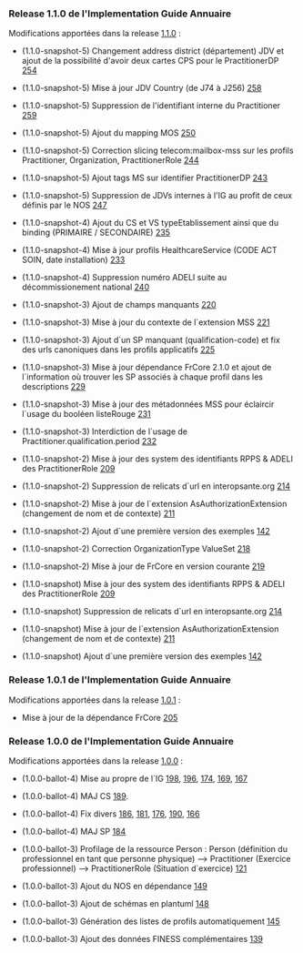 ### Release 1.1.0 de l'Implementation Guide Annuaire

Modifications apportées dans la release [1.1.0](https://github.com/ansforge/IG-fhir-annuaire/pulls?q=is%3Apr+is%3Aclosed+milestone%3A1.1.0) :

* (1.1.0-snapshot-5) Changement address district (département) JDV et ajout de la possibilité d'avoir deux cartes CPS pour le PractitionerDP [254](https://github.com/ansforge/IG-fhir-annuaire/pull/254)
* (1.1.0-snapshot-5) Mise à jour JDV Country (de J74 à J256) [258](https://github.com/ansforge/IG-fhir-annuaire/pull/258)
* (1.1.0-snapshot-5) Suppression de l'identifiant interne du Practitioner [259](https://github.com/ansforge/IG-fhir-annuaire/pull/259)
* (1.1.0-snapshot-5) Ajout du mapping MOS [250](https://github.com/ansforge/IG-fhir-annuaire/pull/250)
* (1.1.0-snapshot-5) Correction slicing telecom:mailbox-mss sur les profils Practitioner, Organization, PractitionerRole [244](https://github.com/ansforge/IG-fhir-annuaire/pull/244)
* (1.1.0-snapshot-5) Ajout tags MS sur identifier PractitionerDP [243](https://github.com/ansforge/IG-fhir-annuaire/pull/243)
* (1.1.0-snapshot-5) Suppression de JDVs internes à l'IG au profit de ceux définis par le NOS [247](https://github.com/ansforge/IG-fhir-annuaire/pull/247)

* (1.1.0-snapshot-4) Ajout du CS et VS typeEtablissement ainsi que du binding (PRIMAIRE / SECONDAIRE) [235](https://github.com/ansforge/IG-fhir-annuaire/pull/235)
* (1.1.0-snapshot-4) Mise à jour profils HealthcareService (CODE ACT SOIN, date installation) [233](https://github.com/ansforge/IG-fhir-annuaire/pull/233)
* (1.1.0-snapshot-4) Suppression numéro ADELI suite au décommissionement national [240](https://github.com/ansforge/IG-fhir-annuaire/pull/240)

* (1.1.0-snapshot-3) Ajout de champs manquants [220](https://github.com/ansforge/IG-fhir-annuaire/pull/220)
* (1.1.0-snapshot-3) Mise à jour du contexte de l`extension MSS [221](https://github.com/ansforge/IG-fhir-annuaire/pull/221)
* (1.1.0-snapshot-3) Ajout d`un SP manquant (qualification-code) et fix des urls canoniques dans les profils applicatifs [225](https://github.com/ansforge/IG-fhir-annuaire/pull/225)
* (1.1.0-snapshot-3) Mise à jour dépendance FrCore 2.1.0 et ajout de l`information où trouver les SP associés à chaque profil dans les descriptions [229](https://github.com/ansforge/IG-fhir-annuaire/pull/229)
* (1.1.0-snapshot-3) Mise à jour des métadonnées MSS pour éclaircir l`usage du booléen listeRouge [231](https://github.com/ansforge/IG-fhir-annuaire/pull/231)
* (1.1.0-snapshot-3) Interdiction de l`usage de Practitioner.qualification.period [232](https://github.com/ansforge/IG-fhir-annuaire/pull/232)

* (1.1.0-snapshot-2) Mise à jour des system des identifiants RPPS & ADELI des PractitionerRole [209](https://github.com/ansforge/IG-fhir-annuaire/pull/209)
* (1.1.0-snapshot-2) Suppression de relicats d`url en interopsante.org [214](https://github.com/ansforge/IG-fhir-annuaire/pull/214)
* (1.1.0-snapshot-2) Mise à jour de l`extension AsAuthorizationExtension (changement de nom et de contexte) [211](https://github.com/ansforge/IG-fhir-annuaire/pull/211)
* (1.1.0-snapshot-2) Ajout d`une première version des exemples [142](https://github.com/ansforge/IG-fhir-annuaire/pull/142)
* (1.1.0-snapshot-2) Correction OrganizationType ValueSet [218](https://github.com/ansforge/IG-fhir-annuaire/pull/218)
* (1.1.0-snapshot-2) Mise à jour de FrCore en version courante [219](https://github.com/ansforge/IG-fhir-annuaire/pull/219)

* (1.1.0-snapshot) Mise à jour des system des identifiants RPPS & ADELI des PractitionerRole [209](https://github.com/ansforge/IG-fhir-annuaire/pull/209)
* (1.1.0-snapshot) Suppression de relicats d`url en interopsante.org [214](https://github.com/ansforge/IG-fhir-annuaire/pull/214)
* (1.1.0-snapshot) Mise à jour de l`extension AsAuthorizationExtension (changement de nom et de contexte) [211](https://github.com/ansforge/IG-fhir-annuaire/pull/211)
* (1.1.0-snapshot) Ajout d`une première version des exemples [142](https://github.com/ansforge/IG-fhir-annuaire/pull/142)

### Release 1.0.1 de l'Implementation Guide Annuaire

Modifications apportées dans la release [1.0.1](https://github.com/ansforge/IG-fhir-annuaire/milestone/6?closed=1) :

* Mise à jour de la dépendance FrCore [205](https://github.com/ansforge/IG-fhir-annuaire/pull/205)

### Release 1.0.0 de l'Implementation Guide Annuaire

Modifications apportées dans la release [1.0.0](https://github.com/ansforge/IG-fhir-annuaire/milestone/7?closed=1) :

* (1.0.0-ballot-4) Mise au propre de l`IG [198](https://github.com/ansforge/IG-fhir-annuaire/pull/198), [196](https://github.com/ansforge/IG-fhir-annuaire/pull/196), [174](https://github.com/ansforge/IG-fhir-annuaire/pull/174), [169](https://github.com/ansforge/IG-fhir-annuaire/pull/169), [167](https://github.com/ansforge/IG-fhir-annuaire/pull/167)
* (1.0.0-ballot-4) MAJ CS [189](https://github.com/ansforge/IG-fhir-annuaire/pull/189).
* (1.0.0-ballot-4) Fix divers [186](https://github.com/ansforge/IG-fhir-annuaire/pull/186), [181](https://github.com/ansforge/IG-fhir-annuaire/pull/181), [176](https://github.com/ansforge/IG-fhir-annuaire/pull/176), [190](https://github.com/ansforge/IG-fhir-annuaire/pull/190), [166](https://github.com/ansforge/IG-fhir-annuaire/pull/166)
* (1.0.0-ballot-4) MAJ SP [184](https://github.com/ansforge/IG-fhir-annuaire/pull/184)

* (1.0.0-ballot-3) Profilage de la ressource Person : Person (définition du professionnel en tant que personne physique) --> Practitioner (Exercice professionnel) --> PractitionerRole (Situation d`exercice) [121](https://github.com/ansforge/IG-fhir-annuaire/pull/121)
* (1.0.0-ballot-3) Ajout du NOS en dépendance [149](https://github.com/ansforge/IG-fhir-annuaire/pull/149)
* (1.0.0-ballot-3) Ajout de schémas en plantuml [148](https://github.com/ansforge/IG-fhir-annuaire/pull/148)
* (1.0.0-ballot-3) Génération des listes de profils automatiquement [145](https://github.com/ansforge/IG-fhir-annuaire/pull/145)
* (1.0.0-ballot-3) Ajout des données FINESS complémentaires [139](https://github.com/ansforge/IG-fhir-annuaire/pull/139)
